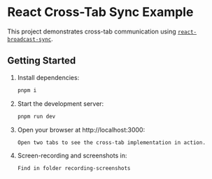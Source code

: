 # React Cross-Tab Sync Example

This project demonstrates cross-tab communication using [`react-broadcast-sync`](https://www.npmjs.com/package/react-broadcast-sync?activeTab=readme).

## Getting Started

1. Install dependencies:
   ```bash
   pnpm i

2. Start the development server:
   ```bash
   pnpm run dev

3. Open your browser at http://localhost:3000:
   ```bash
   Open two tabs to see the cross-tab implementation in action.

4. Screen-recording and screenshots in:
   ```bash
   Find in folder recording-screenshots

